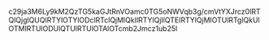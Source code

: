 c29ja3M6Ly9kM2QzTG5kaGJtRnVOamc0TG5oNWVqb3g/cmVtYXJrcz0lRTQlQjglQUQlRTYlOTYlODclRTclQjMlQkIlRTYlQjIlQTElRTYlQjMlOTUlRTglQkUlOTMlRTUlODUlQTUlRTUlOTAlOTcmb2Jmcz1ub25l
